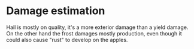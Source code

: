 # Damage estimation
Hail is mostly on quality, it's a more exterior damage than a yield damage. On the other hand the frost damages mostly production, even though it could also cause "rust" to develop on the apples.

